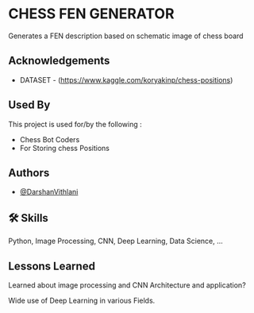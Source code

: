 
# CHESS FEN GENERATOR

Generates a FEN description based on schematic image of chess board


## Acknowledgements

 - DATASET - (https://www.kaggle.com/koryakinp/chess-positions)
 

  
## Used By

This project is used for/by the following :

- Chess Bot Coders
- For Storing chess Positions

  
## Authors

- [@DarshanVithlani](https://github.com/DarshanVithlani)

  
## 🛠 Skills
Python, Image Processing, CNN, Deep Learning, Data Science, ...

  
## Lessons Learned

Learned about image processing and CNN Architecture and application?

Wide use of Deep Learning in various Fields.

